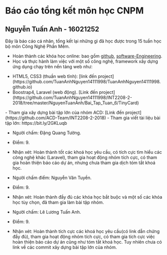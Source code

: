 # Báo cáo tổng kết môn học CNPM
## Nguyễn Tuấn Anh - 16021252

Đây là báo cáo cá nhân, tổng kết lại những gì đã học được trong 15 tuần học bộ môn Công Nghệ Phần Mềm.
- Hoàn thành các khóa học online: bao gồm [github](https://github.com/TuanAnhNguyen14111998/INT2208-2-2018/tree/master/NguyenTuanAnh/Git_Github), [software-Engineering](https://github.com/TuanAnhNguyen14111998/INT2208-2-2018/tree/master/NguyenTuanAnh/Software_Engineering).
- Học và thực hành làm việc với một số công nghệ, framework xây dựng ứng dụng chạy trên nền tảng web như:
<ul>
	<li>HTML5, CSS3 (thuần web tĩnh): [link đến project](https://github.com/TuanAnhNguyen14111998/TuanAnhNguyen14111998.github.io)</li>
	<li>Boostrap4, Laravel (web động). [Link đến project](https://github.com/TuanAnhNguyen14111998/INT2208-2-2018/tree/master/NguyenTuanAnh/Bai_Tap_Tuan_6/TinyCard)</li>
</ul>
- Tham gia xây dựng bài tập lớn của nhóm ACD: [Link đến project](https://github.com/ACD-Team/INT2208-2-2018)
- Tham gia viết tài liệu bài tập lớn:  https://bit.ly/2GKLuqb

- Người chấm: Đặng Quang Tường.
- Điểm: 9.
- Nhận xét: Hoàn thành tốt các khoá học yêu cầu, có tích cực tìm hiểu các công nghệ khác (Laravel), tham gia hoạt động nhóm tích cực, có tham gia hoàn thiện báo cáo dự án, nhưng chưa tham gia dịch tóm tắt khoá học.

- Người chấm điểm: Nguyễn Văn Tuyền.
- Điểm: 9.
- Nhận xét: Hoàn thành đầy đủ các khóa học bắt buộc và một số các khóa học tùy chọn, đã tham gia làm bài tập nhóm.


- Người chấm: Lê Lương Tuấn Anh.
- Điểm: 9.
- Nhận xét: Hoàn thành tích cực các khoá học yêu cầu(có link dẫn chứng đầy đủ), tham gia hoạt động nhóm tích cực, có tham gia tích cực việc hoàn thiện báo cáo dự án cũng như tóm tắt khoá học. Tuy nhiên chưa có link về các commit xây dựng bài tập lớn của nhóm.
